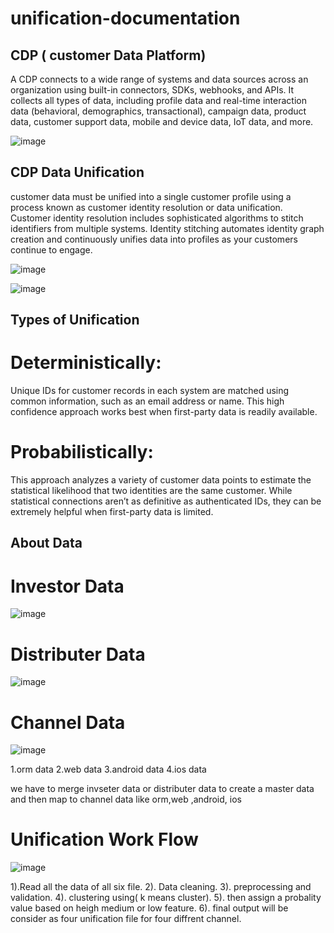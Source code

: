 # unification-documentation 


##  CDP ( customer Data Platform)

A CDP connects to a wide range of systems and data sources across an organization using built-in connectors, SDKs, webhooks, and APIs. It collects all types of data, including profile data and real-time interaction data (behavioral, demographics, transactional), campaign data, product data, customer support data, mobile and device data, IoT data, and more.

![image](https://user-images.githubusercontent.com/63542990/121841897-eb832f00-ccfc-11eb-8f99-df1f7b5c3652.png) 

##  CDP Data Unification

 customer data must be unified into a single customer profile using a process known as customer identity resolution or data unification. Customer identity resolution includes sophisticated algorithms to stitch identifiers from multiple systems. Identity stitching automates identity graph creation and continuously unifies data into profiles as your customers continue to engage.
 
 
![image](https://user-images.githubusercontent.com/63542990/121843135-5a618780-ccff-11eb-8092-96b3acce381a.png)

![image](https://user-images.githubusercontent.com/63542990/121870392-a244d680-cd20-11eb-88e9-52dd8449854e.png)



## Types of Unification 

# Deterministically:
Unique IDs for customer records in each system are matched using common information, such as an email address or name. This high confidence approach works best when first-party data is readily available.

# Probabilistically:
This approach analyzes a variety of customer data points to estimate the statistical likelihood that two identities are the same customer. While statistical connections aren’t as definitive as authenticated IDs, they can be extremely helpful when first-party data is limited.

## About  Data

# Investor Data
![image](https://user-images.githubusercontent.com/63542990/121997818-96145400-cdc8-11eb-88d0-f3ec00c3ebe5.png)


# Distributer Data
![image](https://user-images.githubusercontent.com/63542990/121998266-3d918680-cdc9-11eb-945d-6d3471c60658.png)

# Channel Data 
![image](https://user-images.githubusercontent.com/63542990/121998700-e93ad680-cdc9-11eb-9776-2e694d25f3fe.png)


1.orm data
2.web data
3.android data
4.ios data

we have to merge invseter data or distributer data to create a master data and then map to channel data like orm,web ,android, ios

# Unification Work Flow
![image](https://user-images.githubusercontent.com/63542990/121998969-50588b00-cdca-11eb-992b-c5bd0eed2747.png)

1).Read all the data of all six file.
2). Data cleaning.
3). preprocessing and validation.
4). clustering using( k means cluster).
5). then assign a probality value based on heigh medium or low feature.
6). final output will be consider as four unification file for four diffrent channel.






